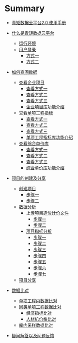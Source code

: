 # Summary

* [青矩数据云平台2.0 使用手册](README.md)
* [什么是青矩数据云平台](一.md)
  * [运行环境](一1.md)
  * [用户登录](一2.md)
    * [方式一](一2.1.md)
    * [方式二](一2.2.md)
* [如何查阅数据](二.md) 
	* [查看企业项目](二1.md)
        * [查看方式一](二1.1.md)
        * [查看方式二](二1.2.md)	
        * [查看方式三](二1.3.md)
        * [企业项目库功能介绍](二1.4.md)
    * [查看单项工程指标](二2.md)
        * [查看方式一](二2.1.md)
    	* [查看方式二](二2.2.md)
    	* [查看方式三](二2.3.md)
    	* [单项工程指标库功能介绍](二2.4.md)
	* [查看综合单价库](二3.md)
    	* [查看方式一](二3.1.md)
    	* [查看方式二](二3.2.md)
    	* [查看方式三](二3.3.md)
    	* [综合单价库功能介绍](二3.4.md)
* [项目的创建及分享](三.md)
  
    * [创建项目](三1.md)
        * [步骤一](三1.1.md)
        * [步骤二](三1.2.md)
    * [数据分析](三2.md)
        * [上传项目造价计价文件](三2.1.md)
            * [步骤一](三2.1.1.md)
            * [步骤二](三2.1.2.md)
        * [项目指标分析](三2.2.md)
            * [步骤一](三2.2.1.md)
            * [步骤二](三2.2.2.md)
            * [步骤三](三2.2.3.md)
            * [步骤四](三2.2.4.md)
            * [步骤五](三2.2.5.md)
            * [步骤六](三2.2.6.md)
            * [步骤七](三2.2.7.md)
    * [项目分享](三3.md)

* [数据比对](四.md)
    * [单项工程内数据比对](四1.md)
    * [同类单项工程数据比对](四2.md)
        * [经济指标比对](四2.1.md)
        * [人材机价格比对](四2.2.md)
    * [库内采样数据比对](四3.md)
* [疑问解答以及问题反馈](五.md)


<script type="text/javascript">
window.addEventListener("load", function() {
  var click_handle = function() {
    if (this.href.substr(-5) == ".html") {
      location.href = this.href;
    } else {
      location.href = "./index.html";
    }
  };
  var as = document.querySelectorAll(".chapter a, .navigation-prev, .navigation-next");
  for (var i = 0; i < as.length; i++) {
    as[i].addEventListener("click", click_handle, true);
    as[i].title = as[i].innerText;
  }
});
</script>